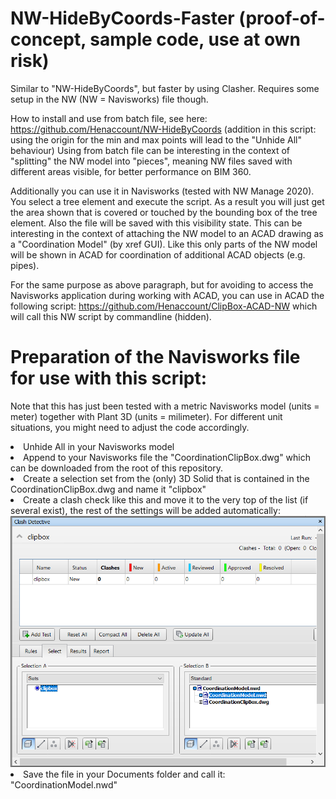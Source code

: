 # NW-HideByCoords-Faster (proof-of-concept, sample code, use at own risk)
Similar to "NW-HideByCoords", but faster by using Clasher. Requires some setup in the NW (NW = Navisworks) file though. 

How to install and use from batch file, see here: https://github.com/Henaccount/NW-HideByCoords
(addition in this script: using the origin for the min and max points will lead to the "Unhide All" behaviour)
Using from batch file can be interesting in the context of "splitting" the NW model into "pieces", meaning NW files saved with different areas visible, for better performance on BIM 360.

Additionally you can use it in Navisworks (tested with NW Manage 2020). You select a tree element and execute the script. As a result you will just get the area shown that is covered or touched by the bounding box of the tree element. Also the file will be saved with this visibility state. This can be interesting in the context of attaching the NW model to an ACAD drawing as a "Coordination Model" (by xref GUI). Like this only parts of the NW model will be shown in ACAD for coordination of additional ACAD objects (e.g. pipes).

For the same purpose as above paragraph, but for avoiding to access the Navisworks application during working with ACAD, you can use in ACAD the following script: https://github.com/Henaccount/ClipBox-ACAD-NW which will call this NW script by commandline (hidden).


# Preparation of the Navisworks file for use with this script:
Note that this has just been tested with a metric Navisworks model (units = meter) together with Plant 3D (units = milimeter). For different unit situations, you might need to adjust the code accordingly.

<li>Unhide All in your Navisworks model
<li>Append to your Navisworks file the "CoordinationClipBox.dwg" which can be downloaded from the root of this repository.
<li>Create a selection set from the (only) 3D Solid that is contained in the CoordinationClipBox.dwg and name it "clipbox"
<li>Create a clash check like this and move it to the very top of the list (if several exist), the rest of the settings will be added automatically:
  
  <img src="https://github.com/Henaccount/NW-HideByCoords-Faster/blob/master/clasher-settings.png?raw=true">
  
  <li>Save the file in your Documents folder and call it: "CoordinationModel.nwd"


